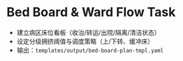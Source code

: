 # Bed Board & Ward Flow Task

- 建立病区床位看板（收治/转运/出院/隔离/清洁状态）
- 设定分级拥挤阈值与调度策略（上/下转、缓冲床）
- 输出：`templates/output/bed-board-plan-tmpl.yaml`
